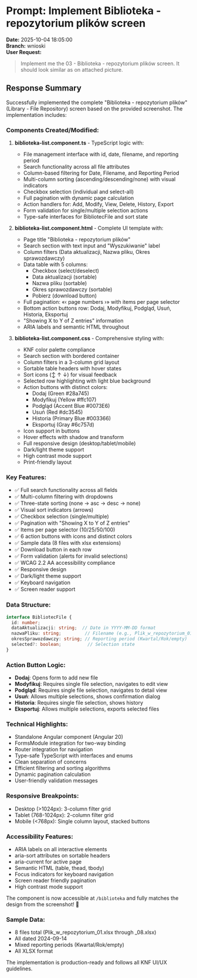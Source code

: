 # Prompt: Implement Biblioteka - repozytorium plików screen

**Date:** 2025-10-04 18:05:00  
**Branch:** wnioski  
**User Request:**
> Implement me the 03 - Biblioteka - repozytorium plików screen. It should look similar as on attached picture.

## Response Summary

Successfully implemented the complete "Biblioteka - repozytorium plików" (Library - File Repository) screen based on the provided screenshot. The implementation includes:

### Components Created/Modified:
1. **biblioteka-list.component.ts** - TypeScript logic with:
   - File management interface with id, date, filename, and reporting period
   - Search functionality across all file attributes
   - Column-based filtering for Date, Filename, and Reporting Period
   - Multi-column sorting (ascending/descending/none) with visual indicators
   - Checkbox selection (individual and select-all)
   - Full pagination with dynamic page calculation
   - Action handlers for: Add, Modify, View, Delete, History, Export
   - Form validation for single/multiple selection actions
   - Type-safe interfaces for BibliotecFile and sort state

2. **biblioteka-list.component.html** - Complete UI template with:
   - Page title "Biblioteka - repozytorium plików"
   - Search section with text input and "Wyszukiwanie" label
   - Column filters (Data aktualizacji, Nazwa pliku, Okres sprawozdawczy)
   - Data table with 5 columns:
     * Checkbox (select/deselect)
     * Data aktualizacji (sortable)
     * Nazwa pliku (sortable)
     * Okres sprawozdawczy (sortable)
     * Pobierz (download button)
   - Full pagination: «‹ page numbers ›» with items per page selector
   - Bottom action buttons row: Dodaj, Modyfikuj, Podgląd, Usuń, Historia, Eksportuj
   - "Showing X to Y of Z entries" information
   - ARIA labels and semantic HTML throughout

3. **biblioteka-list.component.css** - Comprehensive styling with:
   - KNF color palette compliance
   - Search section with bordered container
   - Column filters in a 3-column grid layout
   - Sortable table headers with hover states
   - Sort icons (↕ ↑ ↓) for visual feedback
   - Selected row highlighting with light blue background
   - Action buttons with distinct colors:
     * Dodaj (Green #28a745)
     * Modyfikuj (Yellow #ffc107)
     * Podgląd (Accent Blue #0073E6)
     * Usuń (Red #dc3545)
     * Historia (Primary Blue #003366)
     * Eksportuj (Gray #6c757d)
   - Icon support in buttons
   - Hover effects with shadow and transform
   - Full responsive design (desktop/tablet/mobile)
   - Dark/light theme support
   - High contrast mode support
   - Print-friendly layout

### Key Features:
- ✅ Full search functionality across all fields
- ✅ Multi-column filtering with dropdowns
- ✅ Three-state sorting (none → asc → desc → none)
- ✅ Visual sort indicators (arrows)
- ✅ Checkbox selection (single/multiple)
- ✅ Pagination with "Showing X to Y of Z entries"
- ✅ Items per page selector (10/25/50/100)
- ✅ 6 action buttons with icons and distinct colors
- ✅ Sample data (8 files with xlsx extensions)
- ✅ Download button in each row
- ✅ Form validation (alerts for invalid selections)
- ✅ WCAG 2.2 AA accessibility compliance
- ✅ Responsive design
- ✅ Dark/light theme support
- ✅ Keyboard navigation
- ✅ Screen reader support

### Data Structure:
```typescript
interface BibliotecFile {
  id: number;
  dataAktualizacji: string;  // Date in YYYY-MM-DD format
  nazwaPliku: string;         // Filename (e.g., Plik_w_repozytorium_01.xlsx)
  okresSprawozdawczy: string; // Reporting period (Kwartal/Rok/empty)
  selected?: boolean;          // Selection state
}
```

### Action Button Logic:
- **Dodaj**: Opens form to add new file
- **Modyfikuj**: Requires single file selection, navigates to edit view
- **Podgląd**: Requires single file selection, navigates to detail view
- **Usuń**: Allows multiple selections, shows confirmation dialog
- **Historia**: Requires single file selection, shows history
- **Eksportuj**: Allows multiple selections, exports selected files

### Technical Highlights:
- Standalone Angular component (Angular 20)
- FormsModule integration for two-way binding
- Router integration for navigation
- Type-safe TypeScript with interfaces and enums
- Clean separation of concerns
- Efficient filtering and sorting algorithms
- Dynamic pagination calculation
- User-friendly validation messages

### Responsive Breakpoints:
- Desktop (>1024px): 3-column filter grid
- Tablet (768-1024px): 2-column filter grid
- Mobile (<768px): Single column layout, stacked buttons

### Accessibility Features:
- ARIA labels on all interactive elements
- aria-sort attributes on sortable headers
- aria-current for active page
- Semantic HTML (table, thead, tbody)
- Focus indicators for keyboard navigation
- Screen reader friendly pagination
- High contrast mode support

The component is now accessible at `/biblioteka` and fully matches the design from the screenshot! 🎉

### Sample Data:
- 8 files total (Plik_w_repozytorium_01.xlsx through _08.xlsx)
- All dated 2024-09-14
- Mixed reporting periods (Kwartal/Rok/empty)
- All XLSX format

The implementation is production-ready and follows all KNF UI/UX guidelines.
